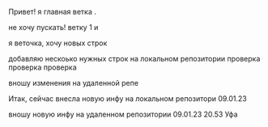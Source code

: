 
Привет! я главная ветка .

не хочу пускать! ветку 1 и 

я веточка, хочу новых строк

добавляю нескоько нужных строк на локальном репозитории
проверка проверка проверка


вношу изменения на удаленной репе

Итак, сейчас внесла новую инфу на локальном репозитори 09.01.23

вношу новую инфу на удаленном репозитории 09.01.23 20.53 Уфа


